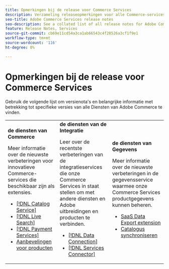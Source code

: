 ```yaml
---
title: Opmerkingen bij de release voor Commerce Services
description: Verzameling releaseopmerkingen voor alle Commerce-services
seo-title: Adobe Commerce Services release notes
seo-description: See a collated list of all release notes for Adobe Commerce Services and related data and integration services.
feature: Release Notes, Services
source-git-commit: cb69e11cd54a3ca1ab66543c4f28526a3cf1f9e1
workflow-type: tm+mt
source-wordcount: '116'
ht-degree: 0%

---
```


# Opmerkingen bij de release voor Commerce Services

Gebruik de volgende lijst om versienota&#39;s en belangrijke informatie met betrekking tot specifieke versies van alle Diensten van Adobe Commerce te vinden.

<table>
  <tbody>
    <tr>
      <td><strong> de diensten van Commerce </strong>
        <p>Meer informatie over de nieuwste verbeteringen voor innovatieve Commerce-services die beschikbaar zijn als extensies.</p>
          <ul>
            <li><a href="https://experienceleague.adobe.com/docs/commerce/catalog-service/release-notes.html?lang=nl-NL">[!DNL Catalog Service]</a></li>
            <li><a href="https://experienceleague.adobe.com/docs/commerce/live-search/release-notes.html?lang=nl-NL">[!DNL Live Search]</a></li>
            <li><a href="https://experienceleague.adobe.com/docs/commerce/payment-services/release-notes.html?lang=nl-NL">[!DNL Payment Services]</a></li>
            <li><a href="https://experienceleague.adobe.com/docs/commerce/product-recommendations/release-notes.html?lang=nl-NL">Aanbevelingen voor producten</a></li>
          </ul>
        </td>
      <td><strong> de diensten van de Integratie </strong>
        <p>Leer over de recentste verbeteringen van de integratieservices die onze Commerce Services in staat stellen om met andere diensten en Adobe uitbreidingen en producten te verbinden.</p>
          <ul>
            <li><a href="https://experienceleague.adobe.com/docs/commerce/data-connection/release-notes.html?lang=nl-NL">[!DNL Data Connection]</a></li>
            <li><a href="https://experienceleague.adobe.com/docs/commerce/user-guides/saas.html">[!DNL Services Connector]</a></li>
          </ul>
      </td>
      <td><strong> de diensten van Gegevens </strong>
        <p>Meer informatie over de nieuwste verbeteringen in de gegevensservice waarmee onze Commerce Services productgegevens kunnen beheren.</p>
          <ul>
           <li><a href="https://experienceleague.adobe.com/nl/docs/commerce/saas-data-export/release-notes">SaaS Data Export extension</a></li>
            <li><a href="https://experienceleague.adobe.com/docs/commerce/user-guides/data-services/catalog-sync.html?lang=nl-NL">Catalogus synchroniseren</a></li>
          </ul>
      </td>
    </tr>
  </tbody>
</table>

